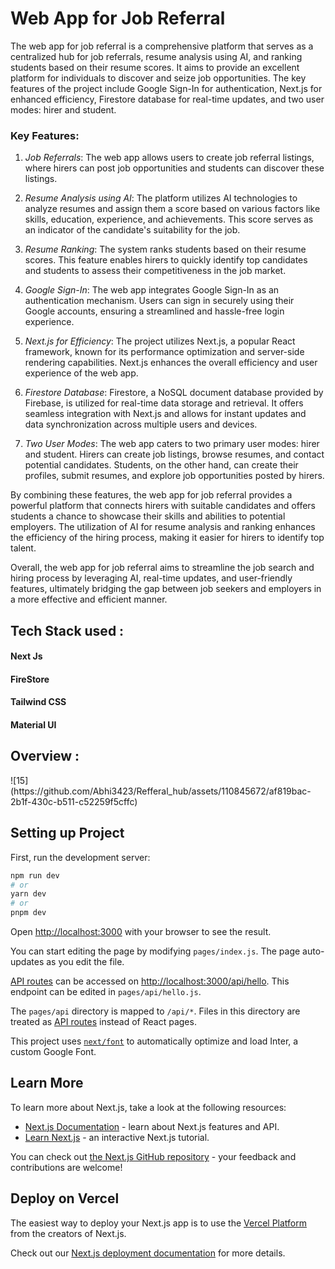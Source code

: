 <h1 >Web App for Job Referral</h1> 

The web app for job referral is a comprehensive platform that serves as a centralized hub for job referrals, resume analysis using AI, and ranking students based on their resume scores. It aims to provide an excellent platform for individuals to discover and seize job opportunities. The key features of the project include Google Sign-In for authentication, Next.js for enhanced efficiency, Firestore database for real-time updates, and two user modes: hirer and student.

<h3>Key Features:</h3>

1. *Job Referrals*: The web app allows users to create job referral listings, where hirers can post job opportunities and students can discover these listings.

2. *Resume Analysis using AI*: The platform utilizes AI technologies to analyze resumes and assign them a score based on various factors like skills, education, experience, and achievements. This score serves as an indicator of the candidate's suitability for the job.

3. *Resume Ranking*: The system ranks students based on their resume scores. This feature enables hirers to quickly identify top candidates and students to assess their competitiveness in the job market.

4. *Google Sign-In*: The web app integrates Google Sign-In as an authentication mechanism. Users can sign in securely using their Google accounts, ensuring a streamlined and hassle-free login experience.

5. *Next.js for Efficiency*: The project utilizes Next.js, a popular React framework, known for its performance optimization and server-side rendering capabilities. Next.js enhances the overall efficiency and user experience of the web app.

6. *Firestore Database*: Firestore, a NoSQL document database provided by Firebase, is utilized for real-time data storage and retrieval. It offers seamless integration with Next.js and allows for instant updates and data synchronization across multiple users and devices.

7. *Two User Modes*: The web app caters to two primary user modes: hirer and student. Hirers can create job listings, browse resumes, and contact potential candidates. Students, on the other hand, can create their profiles, submit resumes, and explore job opportunities posted by hirers.

By combining these features, the web app for job referral provides a powerful platform that connects hirers with suitable candidates and offers students a chance to showcase their skills and abilities to potential employers. The utilization of AI for resume analysis and ranking enhances the efficiency of the hiring process, making it easier for hirers to identify top talent.

Overall, the web app for job referral aims to streamline the job search and hiring process by leveraging AI, real-time updates, and user-friendly features, ultimately bridging the gap between job seekers and employers in a more effective and efficient manner.

<h2>Tech Stack used :</h2>

<h4>Next Js</h4>
<h4>FireStore</h4>
<h4>Tailwind CSS</h4>
<h4>Material UI</h4>

<h2>Overview :</h2>
![15](https://github.com/Abhi3423/Refferal_hub/assets/110845672/af819bac-2b1f-430c-b511-c52259f5cffc)


## Setting up Project

First, run the development server:

```bash
npm run dev
# or
yarn dev
# or
pnpm dev
```

Open [http://localhost:3000](http://localhost:3000) with your browser to see the result.

You can start editing the page by modifying `pages/index.js`. The page auto-updates as you edit the file.

[API routes](https://nextjs.org/docs/api-routes/introduction) can be accessed on [http://localhost:3000/api/hello](http://localhost:3000/api/hello). This endpoint can be edited in `pages/api/hello.js`.

The `pages/api` directory is mapped to `/api/*`. Files in this directory are treated as [API routes](https://nextjs.org/docs/api-routes/introduction) instead of React pages.

This project uses [`next/font`](https://nextjs.org/docs/basic-features/font-optimization) to automatically optimize and load Inter, a custom Google Font.

## Learn More

To learn more about Next.js, take a look at the following resources:

- [Next.js Documentation](https://nextjs.org/docs) - learn about Next.js features and API.
- [Learn Next.js](https://nextjs.org/learn) - an interactive Next.js tutorial.

You can check out [the Next.js GitHub repository](https://github.com/vercel/next.js/) - your feedback and contributions are welcome!

## Deploy on Vercel

The easiest way to deploy your Next.js app is to use the [Vercel Platform](https://vercel.com/new?utm_medium=default-template&filter=next.js&utm_source=create-next-app&utm_campaign=create-next-app-readme) from the creators of Next.js.

Check out our [Next.js deployment documentation](https://nextjs.org/docs/deployment) for more details.
